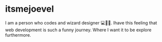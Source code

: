 # itsmejoevel

I am a person who codes and wizard designer 💻🧙‍♂️. 
Ihave this feeling that web development is such a funny journey. 
Where I want it to be explore furthermore.

